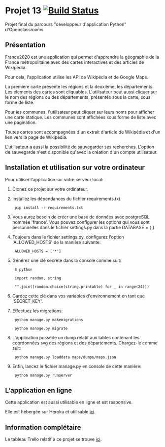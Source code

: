 # Projet 13 [![Build Status](https://travis-ci.org/Tony380/Projet13.svg?branch=main)](https://travis-ci.org/Tony380/Projet13)


Projet final du parcours "développeur d'application Python" d'Openclassrooms

## Présentation
France2020 est une application qui permet d'apprendre la géographie de la France métropolitaine
avec des cartes interactives et des articles de Wikipédia.

Pour cela, l'application utilise les API de Wikipédia et de Google Maps.

La première carte présente les régions et la deuxième, les départements. Les élements des cartes
sont cliquables.
L'utilisateur peut aussi cliquer sur le nom des régions ou des départements, présentés sous la carte,
sous forme de liste.

Pour les communes, l'utilisateur peut cliquer sur leurs noms pour afficher une carte statique.
Les communes sont affichées sous forme de liste avec une pagination.

Toutes cartes sont accompagnées d'un extrait d'article de Wikipédia et d'un lien vers la page de Wikipédia.

L'utilisateur a aussi la possibilité de sauvegarder ses recherches.
L'option de sauvegarde n'est disponible qu'avec la création d'un compte utilisateur.

## Installation et utilisation sur votre ordinateur
Pour utiliser l'application sur votre serveur local:

1. Clonez ce projet sur votre ordinateur.

2. Installez les dépendances du fichier requirements.txt.

        pip install -r requirements.txt
        
3. Vous aurez besoin de créer une base de données avec postgreSQL nommée 'france'.
Vous pouvez configurer les options qui vous sont personnelles dans le fichier settings.py
dans la partie DATABASE = { }.

4. Toujours dans le fichier settings.py, configurez l'option 'ALLOWED_HOSTS' de la manière suivante:

        ALLOWED_HOSTS = ['*']
        
5. Générez une clé secrète dans la console comme suit:

        $ python
    
        import random, string
    
        "".join([random.choice(string.printable) for _ in range(24)])

6. Gardez cette clé dans vos variables d'environnement en tant que 'SECRET_KEY'.

7. Effectuez les migrations:

        python manage.py makemigrations
        
        python manage.py migrate

8. L'application possède un dump relatif aux tables contenant les coordonnées svg des régions
et des départements. Chargez-le comme suit:

        python manage.py loaddata maps/dumps/maps.json

9. Enfin, lancez le fichier manage.py en console de cette manière:

        python manage.py runserver


## L'application en ligne
Cette application est aussi utilisable en ligne et est responsive.

Elle est hébergée sur Heroku et utilisable [ici](https://france2020.herokuapp.com "france2020").

## Information complétaire
Le tableau Trello relatif à ce projet se trouve [ici](https://trello.com/b/exMtG38m/projet-13 "Tableau Trello").
